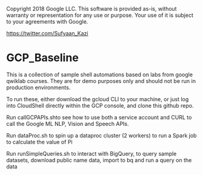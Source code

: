 Copyright 2018 Google LLC. 
This software is provided as-is, without warranty or representation for any use or purpose. 
Your use of it is subject to your agreements with Google.

https://twitter.com/Sufyaan_Kazi

# GCP_Baseline
This is a collection of sample shell automations based on labs from google qwiklab courses. They are for demo purposes only and should not be run in production environments.

To run these, either download the gcloud CLI to your machine, or just log into CloudShell directly within the GCP console, and clone this github repo.

Run callGCPAPIs.shto see how to use both a service account and CURL to call the Google ML NLP, Vision and Speech APIs.

Run dataProc.sh to spin up a dataproc cluster (2 workers) to run a Spark job to calculate the value of Pi

Run runSimpleQueries.sh to interact with BigQuery, to query sample datasets, download public name data, import to bq and run a query on the data
